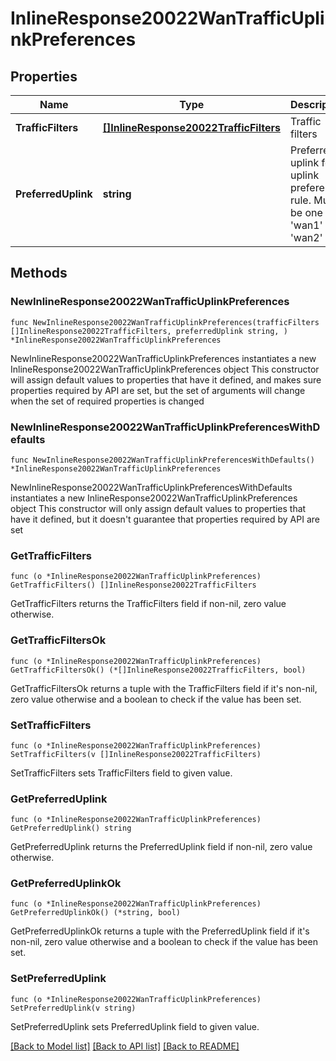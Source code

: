 # InlineResponse20022WanTrafficUplinkPreferences

## Properties

Name | Type | Description | Notes
------------ | ------------- | ------------- | -------------
**TrafficFilters** | [**[]InlineResponse20022TrafficFilters**](InlineResponse20022TrafficFilters.md) | Traffic filters | 
**PreferredUplink** | **string** | Preferred uplink for uplink preference rule. Must be one of: &#39;wan1&#39; or &#39;wan2&#39; | 

## Methods

### NewInlineResponse20022WanTrafficUplinkPreferences

`func NewInlineResponse20022WanTrafficUplinkPreferences(trafficFilters []InlineResponse20022TrafficFilters, preferredUplink string, ) *InlineResponse20022WanTrafficUplinkPreferences`

NewInlineResponse20022WanTrafficUplinkPreferences instantiates a new InlineResponse20022WanTrafficUplinkPreferences object
This constructor will assign default values to properties that have it defined,
and makes sure properties required by API are set, but the set of arguments
will change when the set of required properties is changed

### NewInlineResponse20022WanTrafficUplinkPreferencesWithDefaults

`func NewInlineResponse20022WanTrafficUplinkPreferencesWithDefaults() *InlineResponse20022WanTrafficUplinkPreferences`

NewInlineResponse20022WanTrafficUplinkPreferencesWithDefaults instantiates a new InlineResponse20022WanTrafficUplinkPreferences object
This constructor will only assign default values to properties that have it defined,
but it doesn't guarantee that properties required by API are set

### GetTrafficFilters

`func (o *InlineResponse20022WanTrafficUplinkPreferences) GetTrafficFilters() []InlineResponse20022TrafficFilters`

GetTrafficFilters returns the TrafficFilters field if non-nil, zero value otherwise.

### GetTrafficFiltersOk

`func (o *InlineResponse20022WanTrafficUplinkPreferences) GetTrafficFiltersOk() (*[]InlineResponse20022TrafficFilters, bool)`

GetTrafficFiltersOk returns a tuple with the TrafficFilters field if it's non-nil, zero value otherwise
and a boolean to check if the value has been set.

### SetTrafficFilters

`func (o *InlineResponse20022WanTrafficUplinkPreferences) SetTrafficFilters(v []InlineResponse20022TrafficFilters)`

SetTrafficFilters sets TrafficFilters field to given value.


### GetPreferredUplink

`func (o *InlineResponse20022WanTrafficUplinkPreferences) GetPreferredUplink() string`

GetPreferredUplink returns the PreferredUplink field if non-nil, zero value otherwise.

### GetPreferredUplinkOk

`func (o *InlineResponse20022WanTrafficUplinkPreferences) GetPreferredUplinkOk() (*string, bool)`

GetPreferredUplinkOk returns a tuple with the PreferredUplink field if it's non-nil, zero value otherwise
and a boolean to check if the value has been set.

### SetPreferredUplink

`func (o *InlineResponse20022WanTrafficUplinkPreferences) SetPreferredUplink(v string)`

SetPreferredUplink sets PreferredUplink field to given value.



[[Back to Model list]](../README.md#documentation-for-models) [[Back to API list]](../README.md#documentation-for-api-endpoints) [[Back to README]](../README.md)


